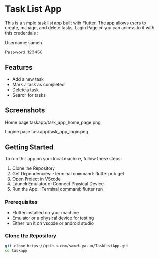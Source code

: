 # Task List App

This is a simple task list app built with Flutter. The app allows users to create, manage, and delete tasks.
Login Page => you can access to it with this credentials :

Username: sameh

Password: 123456

## Features

- Add a new task
- Mark a task as completed
- Delete a task
- Search for tasks

## Screenshots

Home page taskapp/task_app_home_page.png 

Logine page taskapp/task_app_login.png

## Getting Started

To run this app on your local machine, follow these steps:
1) Clone the Repository
2) Get Dependencies:
   -Terminal command: flutter pub get
3) Open Project in VScode
4) Launch Emulator or Connect Physical Device
5) Run the App:
    -Terminal command: flutter run


### Prerequisites

- Flutter installed on your machine
- Emulator or a physical device for testing
- Either run it on vscode or android studio

### Clone the Repository

```bash
git clone https://github.com/sameh-yasuo/TaskListApp.git
cd taskapp

